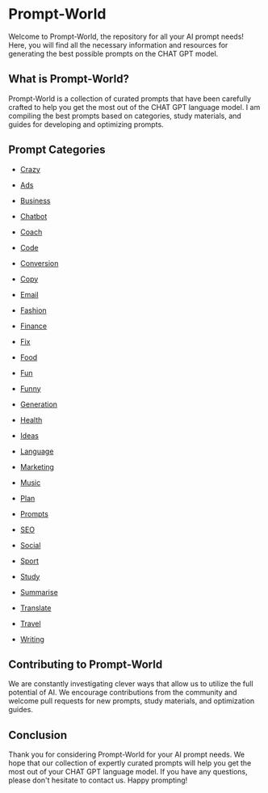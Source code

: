 # Prompt-World

Welcome to Prompt-World, the repository for all your AI prompt needs! Here, you will find all the necessary information and resources for generating the best possible prompts on the CHAT GPT model.

## What is Prompt-World?

Prompt-World is a collection of curated prompts that have been carefully crafted to help you get the most out of the CHAT GPT language model. I am compiling the best prompts based on categories, study materials, and guides for developing and optimizing prompts. 

## Prompt Categories

- [Crazy](prompts/crazy)

- [Ads](prompts/Ads)

- [Business](prompts/Business)

- [Chatbot](prompts/Chatbot)

- [Coach](prompts/Coach)

- [Code](prompts/Code)

- [Conversion](prompts/Conversion)

- [Copy](prompts/Copy)

- [Email](prompts/Email)

- [Fashion](prompts/Fashion)

- [Finance](prompts/Finance)

- [Fix](prompts/Fix)

- [Food](prompts/Food)

- [Fun](prompts/Fun)

- [Funny](prompts/Funny)

- [Generation](prompts/Generation)

- [Health](prompts/Health)

- [Ideas](prompts/Ideas)

- [Language](prompts/Language)

- [Marketing](prompts/Marketing)

- [Music](prompts/Music)

- [Plan](prompts/Plan)

- [Prompts](prompts/Prompts)

- [SEO](prompts/SEO)

- [Social](prompts/Social)

- [Sport](prompts/Sport)

- [Study](prompts/Study)

- [Summarise](prompts/Summarise)

- [Translate](prompts/Translate)

- [Travel](prompts/Travel)

- [Writing](prompts/Writing)








## Contributing to Prompt-World

We are constantly investigating clever ways that allow us to utilize the full potential of AI. We encourage contributions from the community and welcome pull requests for new prompts, study materials, and optimization guides. 

## Conclusion

Thank you for considering Prompt-World for your AI prompt needs. We hope that our collection of expertly curated prompts will help you get the most out of your CHAT GPT language model. If you have any questions, please don't hesitate to contact us. Happy prompting!
